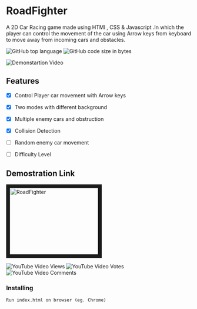 

# RoadFighter

A 2D Car Racing game made using HTMl , CSS & Javascript .In which the player can control the movement of the car using Arrow keys from keyboard to move away from incoming cars and obstacles.

![GitHub top language](https://img.shields.io/github/languages/top/amoldalwai/RoadFighter?style=plastic)
![GitHub code size in bytes](https://img.shields.io/github/languages/code-size/amoldalwai/RoadFighter?style=plastic)

![Demonstartion Video](https://j.gifs.com/p8A1nN.gif)



## Features 


- [x] Control Player car movement with Arrow keys
- [x] Two modes with different background
- [x] Multiple enemy cars and obstruction
- [x] Collision Detection
- [ ] Random enemy car movement
- [ ] Difficulty Level


## Demostration Link

<a href="http://www.youtube.com/watch?feature=player_embedded&v=TOLQMlnQpvk
" target="_blank"><img src="http://img.youtube.com/vi/TOLQMlnQpvk/0.jpg" 
alt="RoadFighter " width="240" height="180" border="10" /></a>

![YouTube Video Views](https://img.shields.io/youtube/views/TOLQMlnQpvk?style=plastic)
![YouTube Video Votes](https://img.shields.io/youtube/likes/TOLQMlnQpvk?style=social&withDislikes)
![YouTube Video Comments](https://img.shields.io/youtube/comments/TOLQMlnQpvk?style=social)


### Installing

```
Run index.html on browser (eg. Chrome)
```



